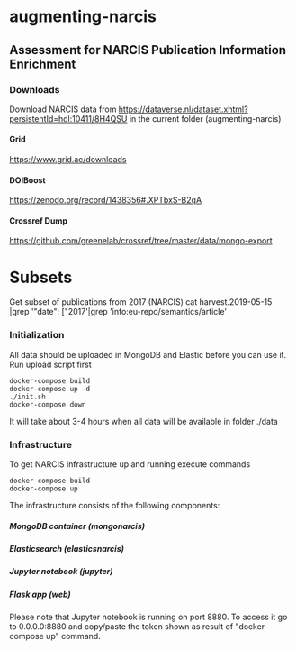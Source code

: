 # augmenting-narcis
## Assessment for NARCIS Publication Information Enrichment
### Downloads
Download NARCIS data from https://dataverse.nl/dataset.xhtml?persistentId=hdl:10411/8H4QSU in the current folder (augmenting-narcis)
#### Grid
https://www.grid.ac/downloads
#### DOIBoost
https://zenodo.org/record/1438356#.XPTbxS-B2qA
#### Crossref Dump
https://github.com/greenelab/crossref/tree/master/data/mongo-export

# Subsets
Get subset of publications from 2017 (NARCIS)
cat harvest.2019-05-15 |grep '"date": \["2017'|grep 'info:eu-repo/semantics/article'

### Initialization
All data should be uploaded in MongoDB and Elastic before you can use it. Run upload script first
```
docker-compose build
docker-compose up -d   
./init.sh
docker-compose down
```
It will take about 3-4 hours when all data will be available in folder ./data

### Infrastructure
To get NARCIS infrastructure up and running execute commands
```
docker-compose build
docker-compose up  
```
The infrastructure consists of the following components:
##### MongoDB container (mongonarcis) 
##### Elasticsearch (elasticsnarcis) 
##### Jupyter notebook (jupyter)
##### Flask app (web)
Please note that Jupyter notebook is running on port 8880. To access it go to 0.0.0.0:8880 and copy/paste the token shown as result of "docker-compose up" command. 
